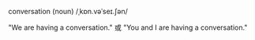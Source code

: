 conversation (noun) /ˌkɒn.vəˈseɪ.ʃən/

"We are having a conversation." 或 "You and I are having a conversation."